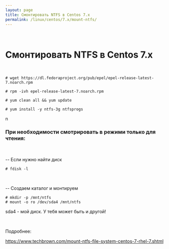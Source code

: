 ```yaml
---
layout: page
title: Смонтировать NTFS в Centos 7.x
permalink: /linux/centos/7.x/mount-ntfs/
---
```


<br/>

# Смонтировать NTFS в Centos 7.x

<br/>


    # wget https://dl.fedoraproject.org/pub/epel/epel-release-latest-7.noarch.rpm

    # rpm -ivh epel-release-latest-7.noarch.rpm

    # yum clean all && yum update

    # yum install -y ntfs-3g ntfsprogs

n
<br/>

### При необходимости смотрировать в режими только для чтения:

<br/>

-- Если нужно найти диск

    # fdisk -l

<br/>

-- Создаем каталог и монтируем

    # mkdir -p /mnt/ntfs
    # mount -o ro /dev/sda4 /mnt/ntfs

sda4 - мой диск. У тебя может быть и другой!

<br/>

Подробнее:

https://www.techbrown.com/mount-ntfs-file-system-centos-7-rhel-7.shtml
